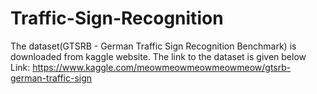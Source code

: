 # Traffic-Sign-Recognition
The dataset(GTSRB - German Traffic Sign Recognition Benchmark) is downloaded from kaggle website. 
The link to the dataset is given below 
Link: https://www.kaggle.com/meowmeowmeowmeowmeow/gtsrb-german-traffic-sign
